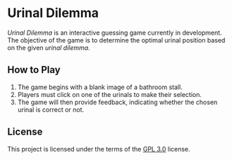 # **Urinal Dilemma**

*Urinal Dilemma* is an interactive guessing game currently in development. The objective of the game is to determine the optimal urinal position based on the given *urinal dilemma*.

## **How to Play**

1. The game begins with a blank image of a bathroom stall.
2. Players must click on one of the urinals to make their selection.
3. The game will then provide feedback, indicating whether the chosen urinal is correct or not.

## **License**

This project is licensed under the terms of the [GPL 3.0](https://github.com/Polabiel/urinal-dilemma/blob/main/LICENSE) license.
